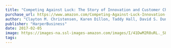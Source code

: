 ```yaml
---
title: "Competing Against Luck: The Story of Innovation and Customer Choice"
purchase_url: https://www.amazon.com/Competing-Against-Luck-Innovation-Customer/dp/0062435612%3FSubscriptionId%3DAKIAIVZLK2PABGQI2KAQ%26tag%3Deverrail-20%26linkCode%3Dxm2%26camp%3D2025%26creative%3D165953%26creativeASIN%3D0062435612
author: "Clayton M. Christensen, Karen Dillon, Taddy Hall, David S. Duncan"
publisher: "HarperBusiness"
date: 2017-02-05
image: https://images-na.ssl-images-amazon.com/images/I/41DwM2R8uRL._SL75_.jpg
tags:
---
```


